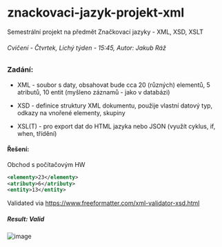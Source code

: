 # znackovaci-jazyk-projekt-xml 
Semestrální projekt na předmět Značkovací jazyky - XML, XSD, XSLT
###### Cvičení - Čtvrtek, Lichý týden - 15:45, Autor: Jakub Ráž
### Zadání:

- XML - soubor s daty, obsahovat bude cca 20 (různých) elementů, 5 atributů, 10 entit (myšleno záznamů - jako v databázi)

- XSD - definice struktury XML dokumentu, použije vlastní datový typ, odkazy na vnořené elementy, skupiny

- XSL(T) - pro export dat do HTML jazyka nebo JSON (využít cyklus, if, when, třídění)

#### Řešení:

Obchod s počítačovým HW

```xml
<elementy>23</elementy>
<atributy>6</atributy>
<entity>13</entity>
```

Validated via https://www.freeformatter.com/xml-validator-xsd.html
##### Result: Valid
![image](https://user-images.githubusercontent.com/50567835/163039029-93bff59c-ae64-4537-80dd-491f7688a1bd.png)
